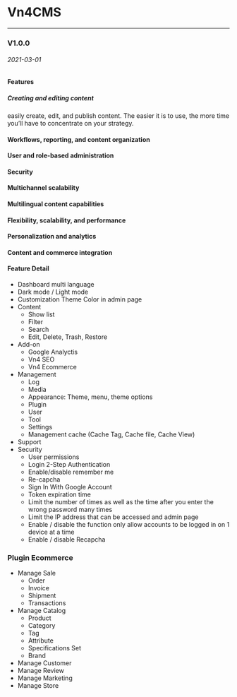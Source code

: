 # Vn4CMS
---

### V1.0.0

###### 2021-03-01

#### Features

##### Creating and editing content
easily create, edit, and publish content. The easier it is to use, the more time you’ll have to concentrate on your strategy.   
#### Workflows, reporting, and content organization
#### User and role-based administration
#### Security
#### Multichannel scalability
#### Multilingual content capabilities
#### Flexibility, scalability, and performance
#### Personalization and analytics
#### Content and commerce integration


#### Feature Detail
- Dashboard multi language
- Dark mode / Light mode
- Customization Theme Color in admin page
- Content
	- Show list
	- Filter
	- Search
	- Edit, Delete, Trash, Restore
- Add-on
	- Google Analyctis
	- Vn4 SEO
	- Vn4 Ecommerce
- Management
	- Log
	- Media
	- Appearance: Theme, menu, theme options
	- Plugin
	- User
	- Tool
	- Settings
	- Management cache (Cache Tag, Cache file, Cache View)
- Support
- Security
	- User permissions
	- Login 2-Step Authentication
	- Enable/disable remember me
	- Re-capcha
	- Sign In With Google Account
	- Token expiration time
	- Limit the number of times as well as the time after you enter the wrong password many times
	- Limit the IP address that can be accessed and admin page
	- Enable / disable the function only allow accounts to be logged in on 1 device at a time
	- Enable / disable Recapcha

### Plugin Ecommerce
- Manage Sale
	- Order
	- Invoice
	- Shipment
	- Transactions
- Manage Catalog
	- Product
	- Category
	- Tag
	- Attribute
	- Specifications Set
	- Brand
- Manage Customer
- Manage Review
- Manage Marketing
- Manage Store


